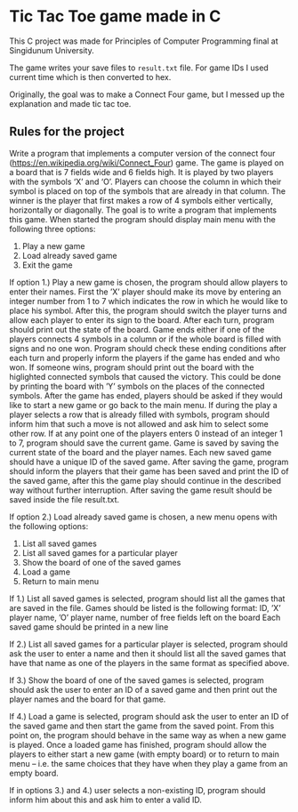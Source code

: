 # Tic Tac Toe game made in C
This C project was made for Principles of Computer Programming final at Singidunum University.

The game writes your save files to `result.txt` file. For game IDs I used current time which is then converted to hex.

Originally, the goal was to make a Connect Four game, but I messed up the explanation and made tic tac toe.

## Rules for the project
Write a program that implements a computer version of the connect four  (https://en.wikipedia.org/wiki/Connect_Four) game. The game is played on a board that is 7 fields wide and 6 fields high. It is played by two players with the symbols ‘X’ and ‘O’. Players can choose the column in which their symbol is placed on top of the symbols that are already in that column. The winner is the player that first makes a row of 4 symbols either vertically, horizontally or diagonally. The goal is to write a program that implements this game. When started the program should display main menu with the following three options:

1. Play a new game
2. Load already saved game
3. Exit the game

If option 1.) Play a new game is chosen, the program should allow players to enter their names. First the ’X’ player should make its move by entering an integer number from 1 to 7 which indicates the row in which he would like to place his symbol. After this, the program should switch the player turns and allow each player to enter its sign to the board. After each turn, program should print out the state of the board. Game ends either if one of the players connects 4 symbols in a column or if the whole board is filled with signs and no one won. Program should check these ending conditions after each turn and properly inform the players if the game has ended and who won. If someone wins, program should print out the board with the higlighted connected symbols that caused the victory. This could be done by printing the board with ’Y’ symbols on the places of the connected symbols. After the game has ended, players should be asked if they would like to start a new game or go back to the main menu. If during the play a player selects a row that is already filled with symbols, program should inform him that such a move is not allowed and ask him to select some other row. If at any point one of the players enters 0 instead of an integer 1 to 7, program should save the current game. Game is saved by saving the current state of the board and the player names. Each new saved game should have a  unique ID of the saved game. After saving the game, program should inform the players that their game has been saved and print the ID of the saved game, after this the game play should continue in the described way without further interruption. After saving the game result should be saved inside the file result.txt.

If option 2.) Load already saved game is chosen, a new menu opens with the following options:

1. List all saved games
2. List all saved games for a particular player
3. Show the board of one of the saved games  
4. Load a game
5. Return to main menu

If 1.) List all saved games is selected, program should list all the games that are saved in the file. Games should be listed is the following format:  ID, ’X’ player name, ’O’ player name, number of free fields left on the board  Each saved game should be printed in a new line

If 2.) List all saved games for a particular player is selected, program should ask the user to enter a name and then it should list all the saved games that have that name as one of the players in the same format as specified above.

If 3.) Show the board of one of the saved games is selected, program should ask the user to enter an ID of a saved game and then print out the player names and the board for that game.

If 4.) Load a game is selected, program should ask the user to enter an ID of the saved game and then start the game from the saved point. From this point on, the program should behave in the same way as when a new game is played. Once a loaded game has finished, program should allow the players to either start a new game (with empty board) or to return to main menu – i.e. the same choices that they have when they play a game from an empty board.

If in options 3.) and 4.) user selects a non-existing ID, program should inform him about this and ask him to enter a valid ID. 
